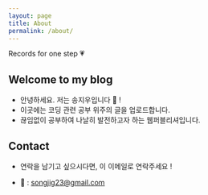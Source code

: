 ```yaml
---
layout: page
title: About
permalink: /about/
---
```


Records for one step 💗


## Welcome to my blog

- 안녕하세요. 저는 송지우입니다 👋 !
- 이곳에는 코딩 관련 공부 위주의 글을 업로드합니다.
- 끊임없이 공부하여 나날히 발전하고자 하는 웹퍼블리셔입니다.


## Contact

- 연락을 남기고 싶으시다면, 이 이메일로 연락주세요 !

-  📩 : songjig23@gmail.com
